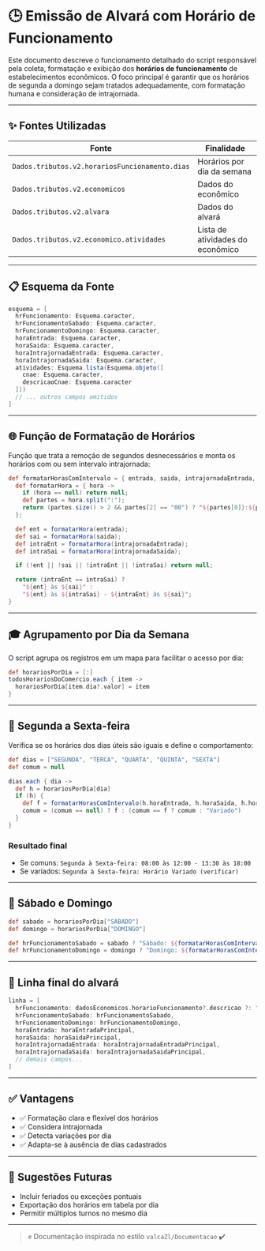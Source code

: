# 🕒 Emissão de Alvará com Horário de Funcionamento

Este documento descreve o funcionamento detalhado do script responsável pela coleta, formatação e exibição dos **horários de funcionamento** de estabelecimentos econômicos. O foco principal é garantir que os horários de segunda a domingo sejam tratados adequadamente, com formatação humana e consideração de intrajornada.

---

## ✨ Fontes Utilizadas

| Fonte                                          | Finalidade                       |
| ---------------------------------------------- | -------------------------------- |
| `Dados.tributos.v2.horariosFuncionamento.dias` | Horários por dia da semana       |
| `Dados.tributos.v2.economicos`                 | Dados do econômico               |
| `Dados.tributos.v2.alvara`                     | Dados do alvará                  |
| `Dados.tributos.v2.economico.atividades`       | Lista de atividades do econômico |

---

## 📋 Esquema da Fonte

```groovy
esquema = [
  hrFuncionamento: Esquema.caracter,
  hrFuncionamentoSabado: Esquema.caracter,
  hrFuncionamentoDomingo: Esquema.caracter,
  horaEntrada: Esquema.caracter,
  horaSaida: Esquema.caracter,
  horaIntrajornadaEntrada: Esquema.caracter,
  horaIntrajornadaSaida: Esquema.caracter,
  atividades: Esquema.lista(Esquema.objeto([
    cnae: Esquema.caracter,
    descricaoCnae: Esquema.caracter
  ]))
  // ... outros campos omitidos
]
```

---

## 🌐 Função de Formatação de Horários

Função que trata a remoção de segundos desnecessários e monta os horários com ou sem intervalo intrajornada:

```groovy
def formatarHorasComIntervalo = { entrada, saida, intrajornadaEntrada, intrajornadaSaida ->
  def formatarHora = { hora ->
    if (hora == null) return null;
    def partes = hora.split(":");
    return (partes.size() > 2 && partes[2] == "00") ? "${partes[0]}:${partes[1]}" : hora;
  };

  def ent = formatarHora(entrada);
  def sai = formatarHora(saida);
  def intraEnt = formatarHora(intrajornadaEntrada);
  def intraSai = formatarHora(intrajornadaSaida);

  if (!ent || !sai || !intraEnt || !intraSai) return null;

  return (intraEnt == intraSai) ?
    "${ent} às ${sai}" :
    "${ent} às ${intraSai} - ${intraEnt} às ${sai}";
}
```

---

## 🎓 Agrupamento por Dia da Semana

O script agrupa os registros em um mapa para facilitar o acesso por dia:

```groovy
def horariosPorDia = [:]
todosHorariosDoComercio.each { item ->
  horariosPorDia[item.dia?.valor] = item
}
```

---

## 📅 Segunda a Sexta-feira

Verifica se os horários dos dias úteis são iguais e define o comportamento:

```groovy
def dias = ["SEGUNDA", "TERCA", "QUARTA", "QUINTA", "SEXTA"]
def comum = null

dias.each { dia ->
  def h = horariosPorDia[dia]
  if (h) {
    def f = formatarHorasComIntervalo(h.horaEntrada, h.horaSaida, h.horaIntrajornadaEntrada, h.horaIntrajornadaSaida)
    comum = (comum == null) ? f : (comum == f ? comum : "Variado")
  }
}
```

### Resultado final

* Se comuns: `Segunda à Sexta-feira: 08:00 às 12:00 - 13:30 às 18:00`
* Se variados: `Segunda à Sexta-feira: Horário Variado (verificar)`

---

## 🔻 Sábado e Domingo

```groovy
def sabado = horariosPorDia["SABADO"]
def domingo = horariosPorDia["DOMINGO"]

def hrFuncionamentoSabado = sabado ? "Sábado: ${formatarHorasComIntervalo(...)}" : "Fechado"
def hrFuncionamentoDomingo = domingo ? "Domingo: ${formatarHorasComIntervalo(...)}" : "Fechado"
```

---

## 🔄 Linha final do alvará

```groovy
linha = [
  hrFuncionamento: dadosEconomicos.horarioFuncionamento?.descricao ?: "Horário não Cadastrado!",
  hrFuncionamentoSabado: hrFuncionamentoSabado,
  hrFuncionamentoDomingo: hrFuncionamentoDomingo,
  horaEntrada: horaEntradaPrincipal,
  horaSaida: horaSaidaPrincipal,
  horaIntrajornadaEntrada: horaIntrajornadaEntradaPrincipal,
  horaIntrajornadaSaida: horaIntrajornadaSaidaPrincipal,
  // demais campos...
]
```

---

## ✅ Vantagens

* ✅ Formatação clara e flexível dos horários
* ✅ Considera intrajornada
* ✅ Detecta variações por dia
* ✅ Adapta-se à ausência de dias cadastrados

---

## 🚀 Sugestões Futuras

* Incluir feriados ou exceções pontuais
* Exportação dos horários em tabela por dia
* Permitir múltiplos turnos no mesmo dia

---

> ✊ Documentação inspirada no estilo `valcaZl/Documentacao` ✔️
